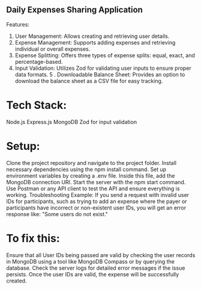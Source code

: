 


## Daily Expenses Sharing Application
Features:
1. User Management: Allows creating and retrieving user details.
2. Expense Management: Supports adding expenses and retrieving individual or overall expenses.
3. Expense Splitting: Offers three types of expense splits: equal, exact, and percentage-based.
4. Input Validation: Utilizes Zod for validating user inputs to ensure proper data formats.
5 . Downloadable Balance Sheet: Provides an option to download the balance sheet as a CSV file for easy tracking.
# Tech Stack:
Node.js
Express.js
MongoDB
Zod for input validation
# Setup:
Clone the project repository and navigate to the project folder.
Install necessary dependencies using the npm install command.
Set up environment variables by creating a .env file. Inside this file, add the MongoDB connection URI.
Start the server with the npm start command.
Use Postman or any API client to test the API and ensure everything is working.
Troubleshooting Example:
If you send a request with invalid user IDs for participants, such as trying to add an expense where the payer or participants have incorrect or non-existent user IDs, you will get an error response like: "Some users do not exist."

# To fix this:

Ensure that all User IDs being passed are valid by checking the user records in MongoDB using a tool like MongoDB Compass or by querying the database.
Check the server logs for detailed error messages if the issue persists.
Once the user IDs are valid, the expense will be successfully created.